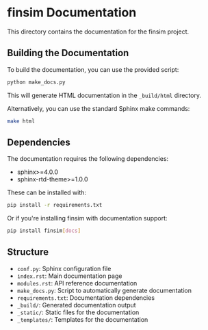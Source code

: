 # finsim Documentation

This directory contains the documentation for the finsim project.

## Building the Documentation

To build the documentation, you can use the provided script:

```bash
python make_docs.py
```

This will generate HTML documentation in the `_build/html` directory.

Alternatively, you can use the standard Sphinx make commands:

```bash
make html
```

## Dependencies

The documentation requires the following dependencies:

- sphinx>=4.0.0
- sphinx-rtd-theme>=1.0.0

These can be installed with:

```bash
pip install -r requirements.txt
```

Or if you're installing finsim with documentation support:

```bash
pip install finsim[docs]
```

## Structure

- `conf.py`: Sphinx configuration file
- `index.rst`: Main documentation page
- `modules.rst`: API reference documentation
- `make_docs.py`: Script to automatically generate documentation
- `requirements.txt`: Documentation dependencies
- `_build/`: Generated documentation output
- `_static/`: Static files for the documentation
- `_templates/`: Templates for the documentation